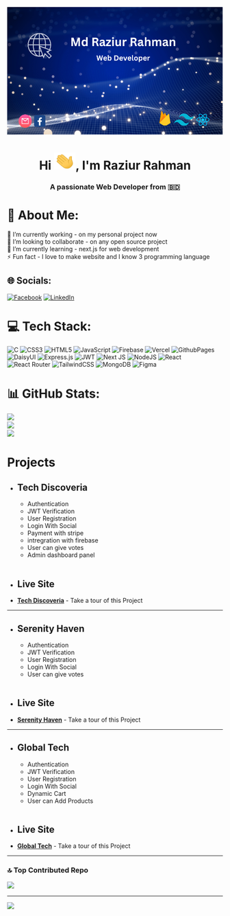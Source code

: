 <a href='https://web.facebook.com/rajiurrahman.raju.1'>
<img src='./images/Cover img.png'>
</a>
<br />
<h1 align="center">Hi <img src = "./images/hi.gif" width="50px" height="40px">, I'm Raziur Rahman</h1>  
<h3 align="center">A passionate Web Developer from 🇧🇩</h3>  

# 💫 About Me:
🔭 I’m currently working - on my personal project now<br>👯 I’m looking to collaborate - on any open source project<br>🌱 I’m currently learning - next.js for web development<br>⚡ Fun fact - I love to make website and I know 3 programming language


## 🌐 Socials:
[![Facebook](https://img.shields.io/badge/Facebook-%231877F2.svg?logo=Facebook&logoColor=white)](https://facebook.com/rajiurrahman.raju.1) [![LinkedIn](https://img.shields.io/badge/LinkedIn-%230077B5.svg?logo=linkedin&logoColor=white)](https://linkedin.com/in/md-raziur-rahman-61602a1b3) 

# 💻 Tech Stack:
![C](https://img.shields.io/badge/c-%2300599C.svg?style=for-the-badge&logo=c&logoColor=white) ![CSS3](https://img.shields.io/badge/css3-%231572B6.svg?style=for-the-badge&logo=css3&logoColor=white) ![HTML5](https://img.shields.io/badge/html5-%23E34F26.svg?style=for-the-badge&logo=html5&logoColor=white) ![JavaScript](https://img.shields.io/badge/javascript-%23323330.svg?style=for-the-badge&logo=javascript&logoColor=%23F7DF1E) ![Firebase](https://img.shields.io/badge/firebase-%23039BE5.svg?style=for-the-badge&logo=firebase) ![Vercel](https://img.shields.io/badge/vercel-%23000000.svg?style=for-the-badge&logo=vercel&logoColor=white) ![GithubPages](https://img.shields.io/badge/github%20pages-121013?style=for-the-badge&logo=github&logoColor=white) ![DaisyUI](https://img.shields.io/badge/daisyui-5A0EF8?style=for-the-badge&logo=daisyui&logoColor=white) ![Express.js](https://img.shields.io/badge/express.js-%23404d59.svg?style=for-the-badge&logo=express&logoColor=%2361DAFB) ![JWT](https://img.shields.io/badge/JWT-black?style=for-the-badge&logo=JSON%20web%20tokens) ![Next JS](https://img.shields.io/badge/Next-black?style=for-the-badge&logo=next.js&logoColor=white) ![NodeJS](https://img.shields.io/badge/node.js-6DA55F?style=for-the-badge&logo=node.js&logoColor=white) ![React](https://img.shields.io/badge/react-%2320232a.svg?style=for-the-badge&logo=react&logoColor=%2361DAFB) ![React Router](https://img.shields.io/badge/React_Router-CA4245?style=for-the-badge&logo=react-router&logoColor=white) ![TailwindCSS](https://img.shields.io/badge/tailwindcss-%2338B2AC.svg?style=for-the-badge&logo=tailwind-css&logoColor=white) ![MongoDB](https://img.shields.io/badge/MongoDB-%234ea94b.svg?style=for-the-badge&logo=mongodb&logoColor=white) ![Figma](https://img.shields.io/badge/figma-%23F24E1E.svg?style=for-the-badge&logo=figma&logoColor=white)
# 📊 GitHub Stats:
![](https://github-readme-stats.vercel.app/api?username=Raziur-Rahman&theme=tokyonight&hide_border=true&include_all_commits=true&count_private=true)<br/>
![](https://github-readme-streak-stats.herokuapp.com/?user=Raziur-Rahman&theme=tokyonight&hide_border=true)<br/>
![](https://github-readme-stats.vercel.app/api/top-langs/?username=Raziur-Rahman&theme=tokyonight&hide_border=true&include_all_commits=true&count_private=true&layout=compact)

# Projects
+ ## Tech Discoveria
    + Authentication
    + JWT Verification
    + User Registration
    + Login With Social
    + Payment with stripe
    + intregration with firebase
    + User can give votes
    + Admin dashboard panel
    <br />
- ## Live Site
- __[Tech Discoveria](https://tech-discoveria.web.app/)__ - Take a tour of this Project

---

+ ## Serenity Haven
    + Authentication
    + JWT Verification
    + User Registration
    + Login With Social
    + User can give votes
    <br />
- ## Live Site

- __[Serenity Haven](https://b8a11-serenity-haven.web.app/)__ - Take a tour of this Project

---

+ ## Global Tech
    + Authentication
    + JWT Verification
    + User Registration
    + Login With Social
    + Dynamic Cart
    + User can Add Products
    <br />
- ## Live Site

- __[Global Tech](https://brand-shop-client-8fc69.web.app/)__ - Take a tour of this Project

---

### 🔝 Top Contributed Repo
![](https://github-contributor-stats.vercel.app/api?username=Raziur-Rahman&limit=5&theme=dark&combine_all_yearly_contributions=true)

---
[![](https://visitcount.itsvg.in/api?id=Raziur-Rahman&icon=0&color=0)](https://visitcount.itsvg.in)

